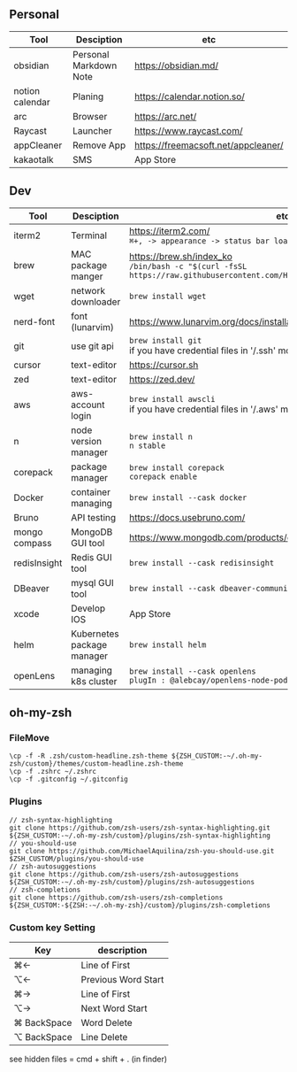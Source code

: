 
## Personal
|Tool| Desciption | etc |
|---|---|---|
|obsidian|Personal Markdown Note| https://obsidian.md/ |
|notion calendar|Planing| https://calendar.notion.so/ |
|arc| Browser | https://arc.net/ |
|Raycast| Launcher | https://www.raycast.com/ |
|appCleaner| Remove App | https://freemacsoft.net/appcleaner/ |
|kakaotalk| SMS | App Store |

## Dev
|Tool| Desciption | etc |
|---|---|---|
|iterm2|Terminal| https://iterm2.com/ <br> ```⌘+, -> appearance -> status bar loaction bottom``` |
|brew| MAC package manger| https://brew.sh/index_ko <br>```/bin/bash -c "$(curl -fsSL https://raw.githubusercontent.com/Homebrew/install/HEAD/install.sh)"``` |
| wget | network downloader | ```brew install wget ``` |
| nerd-font | font (lunarvim) | https://www.lunarvim.org/docs/installation/post-install |
| git | use git api | ```brew install git``` <br> if you have credential files in '/.ssh' move to new mac |
| cursor | text-editor | https://cursor.sh |
| zed | text-editor | https://zed.dev/ |
| aws | aws-account login | ```brew install awscli``` <br> if you have credential files in '/.aws' move to new mac |
| n | node version manager | ```brew install n``` <br> ```n stable``` |
| corepack | package manager | ```brew install corepack```<br> ```corepack enable``` |
| Docker | container managing | ```brew install --cask docker``` |
| Bruno | API testing | https://docs.usebruno.com/ |
| mongo compass | MongoDB GUI tool | https://www.mongodb.com/products/compass |
| redisInsight | Redis GUI tool | `brew install --cask redisinsight` |
| DBeaver | mysql GUI tool | `brew install --cask dbeaver-community` |
| xcode | Develop IOS | App Store |
| helm | Kubernetes package manager | ```brew install helm```|
| openLens | managing k8s cluster | ```brew install --cask openlens``` <br> ```plugIn : @alebcay/openlens-node-pod-menu```|

## oh-my-zsh

### FileMove
```
\cp -f -R .zsh/custom-headline.zsh-theme ${ZSH_CUSTOM:-~/.oh-my-zsh/custom}/themes/custom-headline.zsh-theme
\cp -f .zshrc ~/.zshrc
\cp -f .gitconfig ~/.gitconfig
```
### Plugins
```
// zsh-syntax-highlighting
git clone https://github.com/zsh-users/zsh-syntax-highlighting.git ${ZSH_CUSTOM:-~/.oh-my-zsh/custom}/plugins/zsh-syntax-highlighting
// you-should-use
git clone https://github.com/MichaelAquilina/zsh-you-should-use.git $ZSH_CUSTOM/plugins/you-should-use
// zsh-autosuggestions
git clone https://github.com/zsh-users/zsh-autosuggestions ${ZSH_CUSTOM:-~/.oh-my-zsh/custom}/plugins/zsh-autosuggestions
// zsh-completions
git clone https://github.com/zsh-users/zsh-completions ${ZSH_CUSTOM:-${ZSH:-~/.oh-my-zsh}/custom}/plugins/zsh-completions

```

### Custom key Setting
|Key| description |
|---|---|
|⌘←| Line of First |
|⌥←| Previous Word Start |
|⌘→| Line of First |
|⌥→| Next Word Start |
|⌘ BackSpace| Word Delete |
|⌥ BackSpace| Line Delete |

see hidden files = cmd + shift + . (in finder)
